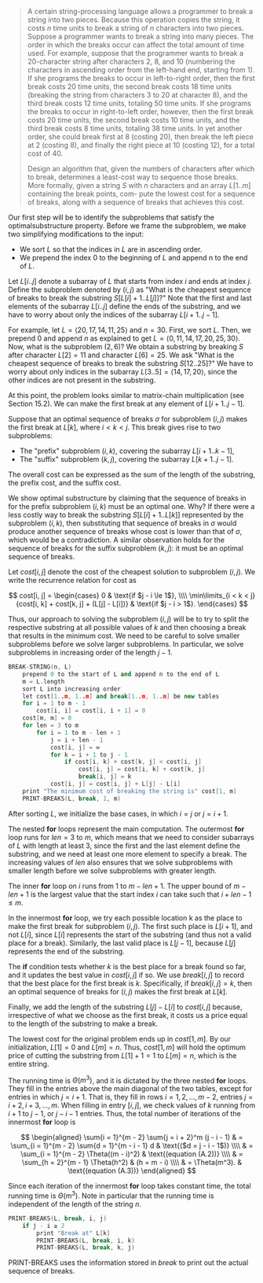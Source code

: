 > A certain string-processing language allows a programmer to break a string into two pieces. Because this operation copies the string, it costs $n$ time units to break a string of $n$ characters into two pieces. Suppose a programmer wants to break a string into many pieces. The order in which the breaks occur can affect the total amount of time used. For example, suppose that the programmer wants to break a $20$-character string after characters $2$, $8$, and $10$ (numbering the characters in ascending order from the left-hand end, starting from $1$). If she programs the breaks to occur in left-to-right order, then the first break costs $20$ time units, the second break costs $18$ time units (breaking the string from characters $3$ to $20$ at character $8$), and the third break costs $12$ time units, totaling $50$ time units. If she programs the breaks to occur in right-to-left order, however, then the first break costs $20$ time units, the second break costs $10$ time units, and the third break costs $8$ time units, totaling $38$ time units. In yet another order, she could break first at $8$ (costing $20$), then break the left piece at $2$ (costing $8$), and finally the right piece at $10$ (costing $12$), for a total cost of $40$.
>
> Design an algorithm that, given the numbers of characters after which to break, determines a least-cost way to sequence those breaks. More formally, given a string $S$ with $n$ characters and an array $L[1..m]$ containing the break points, com- pute the lowest cost for a sequence of breaks, along with a sequence of breaks that achieves this cost.

Our first step will be to identify the subproblems that satisfy the optimalsubstructure property. Before we frame the subproblem, we make two simplifying modifications to the input:

- We sort $L$ so that the indices in $L$ are in ascending order.
- We prepend the index $0$ to the beginning of $L$ and append n to the end of $L$.

Let $L[i..j]$ denote a subarray of $L$ that starts from index $i$ and ends at index $j$. Define the subproblem denoted by $(i, j)$ as "What is the cheapest sequence of breaks to break the substring $S[L[i] + 1..L[j]]$?" Note that the first and last elements of the subarray $L[i..j]$ define the ends of the substring, and we have to worry about only the indices of the subarray $L[i + 1..j - 1]$.

For example, let $L = \langle 20, 17, 14, 11, 25 \rangle$ and $n = 30$. First, we sort $L$. Then, we prepend $0$ and append $n$ as explained to get $L = \langle 0, 11, 14, 17, 20, 25, 30 \rangle$. Now, what is the subproblem $(2, 6)$? We obtain a substring by breaking $S$ after character $L[2] = 11$ and character $L[6] = 25$. We ask "What is the cheapest sequence of breaks to break the substring $S[12..25]$?" We have to worry about only indices in the subarray $L[3..5] = \langle 14, 17, 20 \rangle$, since the other indices are not present in the substring.

At this point, the problem looks similar to matrix-chain multiplication (see Section 15.2). We can make the first break at any element of $L[i + 1..j - 1]$.

Suppose that an optimal sequence of breaks $\sigma$ for subproblem $(i, j)$ makes the first break at $L[k]$, where $i < k < j$. This break gives rise to two subproblems:

- The "prefix" subproblem $(i, k)$, covering the subarray $L[i + 1..k - 1]$,
- The "suffix" subproblem $(k, j)$, covering the subarray $L[k + 1..j - 1]$.

The overall cost can be expressed as the sum of the length of the substring, the prefix cost, and the suffix cost.

We show optimal substructure by claiming that the sequence of breaks in  for the prefix subproblem $(i, k)$ must be an optimal one. Why? If there were a less costly way to break the substring $S[L[i] + 1..L[k]]$ represented by the subproblem $(i, k)$, then substituting that sequence of breaks in $\sigma$ would produce another sequence of breaks whose cost is lower than that of $\sigma$, which would be a contradiction. A similar observation holds for the sequence of breaks for the suffix subproblem $(k, j)$: it must be an optimal sequence of breaks.

Let $cost[i, j]$ denote the cost of the cheapest solution to subproblem $(i, j)$. We write the recurrence relation for cost as

$$
cost[i, j] =
\begin{cases}
0                                                                 & \text{if $j - i \le 1$}, \\\\
\min\limits_{i < k < j} {cost[i, k] + cost[k, j] + (L[j] - L[i])} & \text{if $j - i > 1$}.
\end{cases}
$$

Thus, our approach to solving the subproblem $(i, j)$ will be to try to split the respective substring at all possible values of $k$ and then choosing a break that results in the minimum cost. We need to be careful to solve smaller subproblems before we solve larger subproblems. In particular, we solve subproblems in increasing order of the length $j - 1$.

```cpp
BREAK-STRING(n, L)
    prepend 0 to the start of L and append n to the end of L
    m = L.length
    sort L into increasing order
    let cost[1..m, 1..m] and break[1..m, 1..m] be new tables
    for i = 1 to m - 1
        cost[i, i] = cost[i, i + 1] = 0
    cost[m, m] = 0
    for len = 3 to m
        for i = 1 to m - len + 1
            j = i + len - 1
            cost[i, j] = ∞
            for k = i + 1 to j - 1
                if cost[i, k] + cost[k, j] < cost[i, j]
                    cost[i, j] = cost[i, k] + cost[k, j]
                    break[i, j] = k
            cost[i, j] = cost[i, j] + L[j] - L[i]
    print "The minimum cost of breaking the string is" cost[1, m]
    PRINT-BREAKS(L, break, 1, m)
```

After sorting $L$, we initialize the base cases, in which $i = j$ or $j = i + 1$.

The nested **for** loops represent the main computation. The outermost **for** loop runs for $len = 3$ to $m$, which means that we need to consider subarrays of $L$ with length at least $3$, since the first and the last element define the substring, and we need at least one more element to specify a break. The increasing values of $len$ also ensures that we solve subproblems with smaller length before we solve subproblems with greater length.

The inner **for** loop on $i$ runs from $1$ to $m - len + 1$. The upper bound of $m - len + 1$ is the largest value that the start index $i$ can take such that $i + len - 1 \le m$.

In the innermost **for** loop, we try each possible location k as the place to make the first break for subproblem $(i, j)$. The first such place is $L[i + 1]$, and not $L[i]$, since $L[i]$ represents the start of the substring (and thus not a valid place for a break). Similarly, the last valid place is $L[j - 1]$, because $L[j]$ represents the end of the substring.

The **if** condition tests whether $k$ is the best place for a break found so far, and it updates the best value in $cost[i, j]$ if so. We use $break[i, j]$ to record that the best place for the first break is $k$. Specifically, if $break[i, j] = k$, then an optimal sequence of breaks for $(i, j)$ makes the first break at $L[k]$.

Finally, we add the length of the substring $L[j] - L[i]$ to $cost[i, j]$ because, irrespective of what we choose as the first break, it costs us a price equal to the length of the substring to make a break.

The lowest cost for the original problem ends up in $cost[1, m]$. By our initialization, $L[1] = 0$ and $L[m] = n$. Thus, $cost[1, m]$ will hold the optimum price of cutting the substring from $L[1] + 1 = 1$ to $L[m] = n$, which is the entire string.

The running time is $\Theta(m^3)$, and it is dictated by the three nested **for** loops. They fill in the entries above the main diagonal of the two tables, except for entries in which $j = i + 1$. That is, they fill in rows $i = 1, 2, \ldots, m - 2$, entries $j = i + 2, i + 3, \ldots, m$. When filling in entry $[i, j]$, we check values of $k$ running from $i + 1$ to $j - 1$, or $j - i - 1$ entries. Thus, the total number of iterations of the innermost **for** loop is

$$
\begin{aligned}
\sum{i = 1}^{m - 2} \sum{j = i + 2}^m (j - i - 1) 
    & = \sum_{i = 1}^{m - 2} \sum{d = 1}^{m - i - 1} d & \text{($d = j - i - 1$)} \\\\
    & = \sum_{i = 1}^{m - 2} \Theta((m - i)^2)         & \text{(equation (A.2))} \\\\
    & = \sum_{h = 2}^{m - 1} \Theta(h^2)               & (h = m - i) \\\\
    & = \Theta(m^3).                                   & \text{(equation (A.3))}
\end{aligned}
$$

Since each iteration of the innermost **for** loop takes constant time, the total running time is $\Theta(m^3)$. Note in particular that the running time is independent of the length of the string $n$.

```cpp
PRINT-BREAKS(L, break, i, j)
    if j - i ≥ 2
        print "Break at" L[k]
        PRINT-BREAKS(L, break, i, k)
        PRINT-BREAKS(L, break, k, j)
```

$\text{PRINT-BREAKS}$ uses the information stored in $break$ to print out the actual sequence of breaks.

